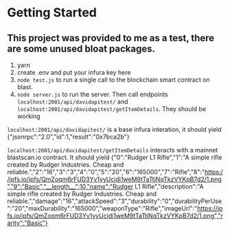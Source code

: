 # Getting Started

## This project was provided to me as a test, there are some unused bloat packages.

1. yarn
2. create .env and put your infura key here
3. `node test.js` to run a single call to the blockchain smart contract on blast.
4. `node server.js` to run the server. Then call endpoints `localhost:2001/api/davidapitest/` and `localhost:2001/api/davidapitest/getItemDetails`. They should be working 

`localhost:2001/api/davidapitest/` is a base infura interation, it should yield
{"jsonrpc":"2.0","id":1,"result":"0x7bca2b"}


`localhost:2001/api/davidapitest/getItemDetails` interacts with a mainnet blastscan.io contract. It should yield 
{"0":"Rudger L1 Rifle","1":"A simple rifle created by Rudger Industries. Cheap and reliable.","2":"16","3":"3","4":"0","5":"20","6":"165000","7":"Rifle","8":"https://ipfs.io/ipfs/QmZoqm6rFUD3Yv1yyUcjdi1weM9tTaTtiNqTkzVYKpB7d2/1.png","9":"Basic","__length__":10,"name":"Rudger L1 Rifle","description":"A simple rifle created by Rudger Industries. Cheap and reliable.","damage":"16","attackSpeed":"3","durability":"0","durabilityPerUse":"20","maxDurability":"165000","weaponType":"Rifle","imageUrl":"https://ipfs.io/ipfs/QmZoqm6rFUD3Yv1yyUcjdi1weM9tTaTtiNqTkzVYKpB7d2/1.png","rarity":"Basic"}
